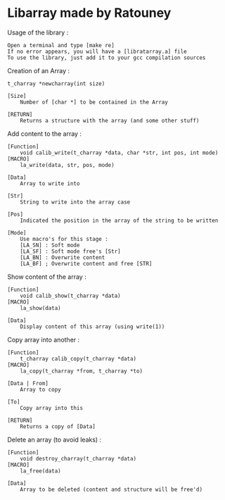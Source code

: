 # Libarray made by Ratouney

Usage of the library :

    Open a terminal and type [make re]
    If no error appears, you will have a [libratarray.a] file
    To use the library, just add it to your gcc compilation sources


Creation of an Array :

    t_charray *newcharray(int size)

    [Size]
        Number of [char *] to be contained in the Array
    
    [RETURN]
        Returns a structure with the array (and some other stuff)


Add content to the array :

    [Function]
        void calib_write(t_charray *data, char *str, int pos, int mode)
    [MACRO]
        la_write(data, str, pos, mode)

    [Data]
        Array to write into

    [Str]
        String to write into the array case

    [Pos]
        Indicated the position in the array of the string to be written

    [Mode]
        Use macro's for this stage :
        [LA_SN] : Soft mode
        [LA_SF] : Soft mode free's [Str]
        [LA_BN] : Overwrite content
        [LA_BF] ; Overwrite content and free [STR]


Show content of the array :

    [Function]
        void calib_show(t_charray *data)
    [MACRO]
        la_show(data)

    [Data]
        Display content of this array (using write(1))


Copy array into another :

    [Function]
        t_charray calib_copy(t_charray *data)
    [MACRO]
        la_copy(t_charray *from, t_charray *to)

    [Data | From]
        Array to copy

    [To]
        Copy array into this

    [RETURN]
        Returns a copy of [Data]


Delete an array (to avoid leaks) :

    [Function]
        void destroy_charray(t_charray *data)
    [MACRO]
        la_free(data)

    [Data]
        Array to be deleted (content and structure will be free'd)
